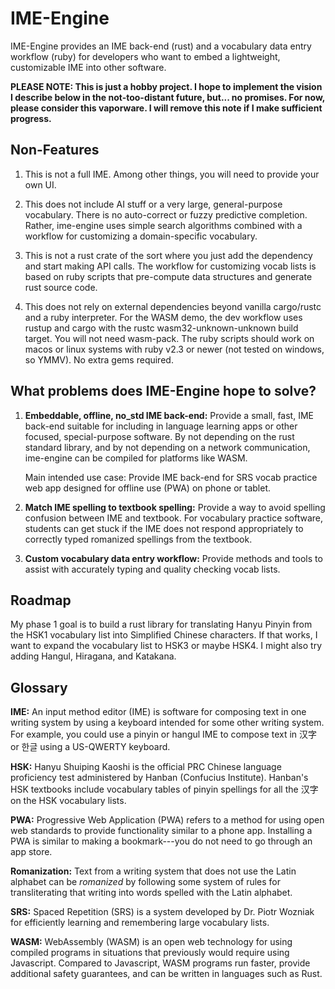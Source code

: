 # IME-Engine

IME-Engine provides an IME back-end (rust) and a vocabulary data entry
workflow (ruby) for developers who want to embed a lightweight, customizable
IME into other software.

**PLEASE NOTE: This is just a hobby project. I hope to implement the vision I
describe below in the not-too-distant future, but... no promises. For now,
please consider this vaporware. I will remove this note if I make sufficient
progress.**


## Non-Features

1. This is not a full IME. Among other things, you will need to provide your
   own UI.

2. This does not include AI stuff or a very large, general-purpose vocabulary.
   There is no auto-correct or fuzzy predictive completion. Rather, ime-engine
   uses simple search algorithms combined with a workflow for customizing a
   domain-specific vocabulary.

3. This is not a rust crate of the sort where you just add the dependency and
   start making API calls. The workflow for customizing vocab lists is based on
   ruby scripts that pre-compute data structures and generate rust source code.

4. This does not rely on external dependencies beyond vanilla cargo/rustc and a
   ruby interpreter. For the WASM demo, the dev workflow uses rustup and cargo
   with the rustc wasm32-unknown-unknown build target. You will not need
   wasm-pack. The ruby scripts should work on macos or linux systems with ruby
   v2.3 or newer (not tested on windows, so YMMV). No extra gems required.


## What problems does IME-Engine hope to solve?

1. **Embeddable, offline, no_std IME back-end:** Provide a small, fast, IME
   back-end suitable for including in language learning apps or other focused,
   special-purpose software. By not depending on the rust standard library, and
   by not depending on a network communication, ime-engine can be compiled for
   platforms like WASM.

   Main intended use case: Provide IME back-end for SRS vocab practice web app
   designed for offline use (PWA) on phone or tablet.

2. **Match IME spelling to textbook spelling:** Provide a way to avoid spelling
   confusion between IME and textbook. For vocabulary practice software,
   students can get stuck if the IME does not respond appropriately to
   correctly typed romanized spellings from the textbook.

3. **Custom vocabulary data entry workflow:** Provide methods and tools to
   assist with accurately typing and quality checking vocab lists.


## Roadmap

My phase 1 goal is to build a rust library for translating Hanyu Pinyin from
the HSK1 vocabulary list into Simplified Chinese characters. If that works, I
want to expand the vocabulary list to HSK3 or maybe HSK4. I might also try
adding Hangul, Hiragana, and Katakana.


## Glossary

**IME:** An input method editor (IME) is software for composing text in one
writing system by using a keyboard intended for some other writing system. For
example, you could use a pinyin or hangul IME to compose text in 汉字 or 한글
using a US-QWERTY keyboard.

**HSK:** Hanyu Shuiping Kaoshi is the official PRC Chinese language proficiency
test administered by Hanban (Confucius Institute). Hanban's HSK textbooks
include vocabulary tables of pinyin spellings for all the 汉字 on the HSK
vocabulary lists.

**PWA:** Progressive Web Application (PWA) refers to a method for using open
web standards to provide functionality similar to a phone app. Installing a PWA
is similar to making a bookmark---you do not need to go through an app store.

**Romanization:** Text from a writing system that does not use the Latin
alphabet can be *romanized* by following some system of rules for transliterating
that writing into words spelled with the Latin alphabet.

**SRS:** Spaced Repetition (SRS) is a system developed by Dr. Piotr Wozniak for
efficiently learning and remembering large vocabulary lists.

**WASM:** WebAssembly (WASM) is an open web technology for using compiled
programs in situations that previously would require using Javascript. Compared
to Javascript, WASM programs run faster, provide additional safety guarantees,
and can be written in languages such as Rust.
